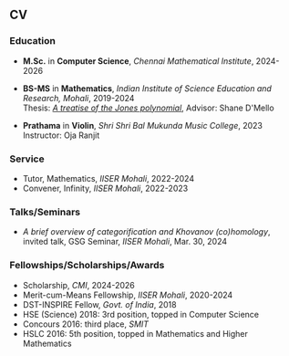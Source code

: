 ## CV

### Education

- **M.Sc.** in **Computer Science**, _Chennai Mathematical Institute_, 2024-2026 <br/>

- **BS-MS** in **Mathematics**, _Indian Institute of Science Education and Research, Mohali_, 2019-2024 <br/>
Thesis: [_A treatise of the Jones polynomial_](), Advisor: Shane D'Mello

- **Prathama** in **Violin**, _Shri Shri Bal Mukunda Music College_, 2023 <br />
Instructor: Oja Ranjit

### Service

- Tutor, Mathematics, _IISER Mohali_, 2022-2024
- Convener, Infinity, _IISER Mohali_, 2022-2023

### Talks/Seminars

- _A brief overview of categorification and Khovanov (co)homology_, invited talk, GSG Seminar, _IISER Mohali_, Mar. 30, 2024

### Fellowships/Scholarships/Awards

- Scholarship, _CMI_, 2024-2026 <br/>
- Merit-cum-Means Fellowship, _IISER Mohali_, 2020-2024 <br/>
- DST-INSPIRE Fellow, _Govt. of India_, 2018
- HSE (Science) 2018: 3rd position, topped in Computer Science
- Concours 2016: third place, _SMIT_
- HSLC 2016: 5th position, topped in Mathematics and Higher Mathematics

